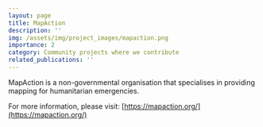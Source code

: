 ```yaml
---
layout: page
title: MapAction
description: ''
img: /assets/img/project_images/mapaction.png
importance: 2
category: Community projects where we contribute
related_publications: ''
---
```

MapAction is a non-governmental organisation that specialises in providing mapping for humanitarian emergencies.

For more information, please visit: [https://mapaction.org/](https://mapaction.org/)
